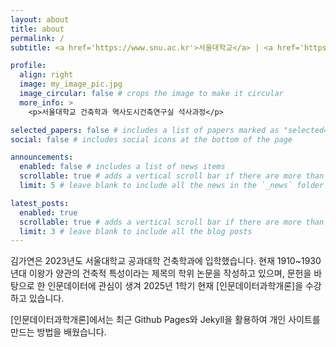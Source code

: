 ```yaml
---
layout: about
title: about
permalink: /
subtitle: <a href='https://www.snu.ac.kr'>서울대학교</a> | <a href='https://eng.snu.ac.kr/snu/main/main.do'>공과대학</a> | <a href='https://architecture.snu.ac.kr/'>건축학과</a>

profile:
  align: right
  image: my_image_pic.jpg 
  image_circular: false # crops the image to make it circular
  more_info: >
    <p>서울대학교 건축학과 역사도시건축연구실 석사과정</p>

selected_papers: false # includes a list of papers marked as "selected={true}"
social: false # includes social icons at the bottom of the page

announcements:
  enabled: false # includes a list of news items
  scrollable: true # adds a vertical scroll bar if there are more than 3 news items
  limit: 5 # leave blank to include all the news in the `_news` folder

latest_posts:
  enabled: true
  scrollable: true # adds a vertical scroll bar if there are more than 3 new posts items
  limit: 3 # leave blank to include all the blog posts
---
```


김가연은 2023년도 서울대학교 공과대학 건축학과에 입학했습니다. 현재 1910~1930년대 이왕가 양관의 건축적 특성이라는 제목의 학위 논문을 작성하고 있으며, 문헌을 바탕으로 한 인문데이터에 관심이 생겨 2025년 1학기 현재 [인문데이터과학개론]을 수강하고 있습니다.

[인문데이터과학개론]에서는 최근 Github Pages와 Jekyll을 활용하여 개인 사이트를 만드는 방법을 배웠습니다.
